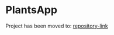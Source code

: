 PlantsApp
=========

Project has been moved to: [repository-link](https://github.com/piotr-gie/PlantsApp)
